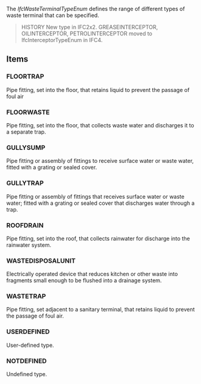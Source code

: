 The _IfcWasteTerminalTypeEnum_ defines the range of different types of waste terminal that can be specified.

<!-- end of short definition -->


> HISTORY New type in IFC2x2. GREASEINTERCEPTOR, OILINTERCEPTOR, PETROLINTERCEPTOR moved to IfcInterceptorTypeEnum in IFC4.

## Items

### FLOORTRAP
Pipe fitting, set into the floor, that retains liquid to prevent the passage of foul air

### FLOORWASTE
Pipe fitting, set into the floor, that collects waste water and discharges it to a separate trap.

### GULLYSUMP
Pipe fitting or assembly of fittings to receive surface water or waste water, fitted with a grating or sealed cover.

### GULLYTRAP
Pipe fitting or assembly of fittings that receives surface water or waste water; fitted with a grating or sealed cover that discharges water through a trap.

### ROOFDRAIN
Pipe fitting, set into the roof, that collects rainwater for discharge into the rainwater system.

### WASTEDISPOSALUNIT
Electrically operated device that reduces kitchen or other waste into fragments small enough to be flushed into a drainage system.

### WASTETRAP
Pipe fitting, set adjacent to a sanitary terminal, that retains liquid to prevent the passage of foul air.

### USERDEFINED
User-defined type.

### NOTDEFINED
Undefined type.
